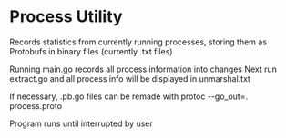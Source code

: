 # Process Utility

Records statistics from currently running processes, storing them as Protobufs in binary files (currently .txt files)

Running main.go records all process information into changes
Next run extract.go and all process info will be displayed in unmarshal.txt

If necessary, .pb.go files can be remade with protoc --go_out=. process.proto

Program runs until interrupted by user


